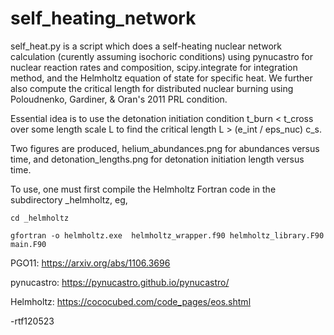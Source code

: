 # self_heating_network
 self_heat.py is a script which does a self-heating nuclear network calculation 
 (curently assuming isochoric conditions) using pynucastro for nuclear
 reaction rates and composition, scipy.integrate for integration method,
 and the Helmholtz equation of state for specific heat. We further
 also compute the critical length for distributed nuclear burning
 using Poloudnenko, Gardiner, & Oran's 2011 PRL condition.
 
 Essential idea is to use the detonation initiation condition 
 t_burn < t_cross over some length scale L to find the critical length
 L > (e_int / eps_nuc) c_s.

 Two figures are produced, helium_abundances.png for abundances versus
  time, and detonation_lengths.png for detonation initiation length
  versus time.

 To use, one must first compile the Helmholtz Fortran code in the subdirectory
  _helmholtz, eg,
  
 `cd _helmholtz`
 
 `gfortran -o helmholtz.exe  helmholtz_wrapper.f90 helmholtz_library.F90 main.F90`
  
 PGO11: https://arxiv.org/abs/1106.3696
 
 pynucastro: https://pynucastro.github.io/pynucastro/

 Helmholtz: https://cococubed.com/code_pages/eos.shtml

 -rtf120523
